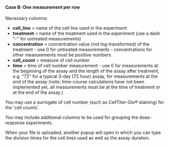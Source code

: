 #### Case B: One measurement per row

Necessary columns: 

  + **cell_line** = name of the cell line used in the experiment
  + **treatment** = name of the treatment used in the experiment (use a dash "-" for untreated measurements)
  + **concentration** = concentration value (not log-transformed) of the treatment - use 0 for untreated measurements - concentrations for other measurements must be positive numbers
  + **cell_count** = measure of cell number
  + **time** = time of cell number measurement - use 0 for measurements at the beginning of the assay and the length of the assay after treatment, e.g. "72" for a typical 3-day (72 hour) assay, for measurements at the end of the assay (note: time-course calculations have not been implemented yet, all measurements must be at the time of treatment or at the end of the assay.)

You may use a surrogate of cell number (such as CellTiter-Glo® staining) for the 'cell counts'.

You may include additional columns to be used for grouping the dose-response experiments.

When your file is uploaded, another popup will open in which you can type the division times for the cell lines used as well as the assay duration.